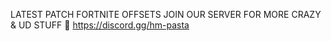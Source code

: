 LATEST PATCH FORTNITE OFFSETS
JOIN OUR SERVER FOR MORE CRAZY & UD STUFF 🥸
https://discord.gg/hm-pasta
 
